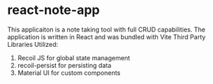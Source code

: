 # react-note-app
This applicaiton is a note taking tool with full CRUD capabilities.
The application is written in React and was bundled with Vite
Third Party Libraries Utilized:
  1. Recoil JS for global state management
  2. recoil-persist for persisting data
  3. Material UI for custom components
